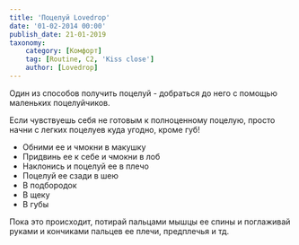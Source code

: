 ```yaml
---
title: 'Поцелуй Lovedrop'
date: '01-02-2014 00:00'
publish_date: 21-01-2019
taxonomy:
    category: [Комфорт]
    tag: [Routine, C2, 'Kiss close']
    author: [Lovedrop]
---
```


Один из способов получить поцелуй - добраться до него с помощью маленьких поцелуйчиков.

Если чувствуешь себя не готовым к полноценному поцелую, просто начни с легких поцелуев куда угодно, кроме губ! 
* Обними ее и чмокни в макушку 
* Придвинь ее к себе и чмокни в лоб 
* Наклонись и поцелуй ее в плечо 
* Поцелуй ее сзади в шею 
* В подбородок 
* В щеку 
* В губы 

Пока это происходит, потирай пальцами мышцы ее спины и поглаживай руками и кончиками пальцев ее плечи, предплечья и тд.